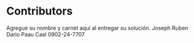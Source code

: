 # Contributors
Agregue su nombre y carnet aquí al entregar su solución.
Joseph Ruben Dario Paau Caal 0902-24-7707



